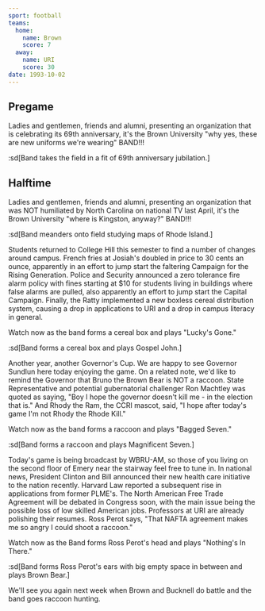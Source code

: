 ```yaml
---
sport: football
teams:
  home:
    name: Brown
    score: 7
  away:
    name: URI
    score: 30
date: 1993-10-02
---
```


## Pregame

Ladies and gentlemen, friends and alumni, presenting an organization that is celebrating its 69th anniversary, it's the Brown University "why yes, these are new uniforms we're wearing" BAND!!!

:sd[Band takes the field in a fit of 69th anniversary jubilation.]

## Halftime

Ladies and gentlemen, friends and alumni, presenting an organization that was NOT humiliated by North Carolina on national TV last April, it's the Brown University "where is Kingston, anyway?" BAND!!!

:sd[Band meanders onto field studying maps of Rhode Island.]

Students returned to College Hill this semester to find a number of changes around campus. French fries at Josiah's doubled in price to 30 cents an ounce, apparently in an effort to jump start the faltering Campaign for the Rising Generation. Police and Security announced a zero tolerance fire alarm policy with fines starting at $10 for students living in buildings where false alarms are pulled, also apparently an effort to jump start the Capital Campaign. Finally, the Ratty implemented a new boxless cereal distribution system, causing a drop in applications to URI and a drop in campus literacy in general.

Watch now as the band forms a cereal box and plays "Lucky's Gone."

:sd[Band forms a cereal box and plays Gospel John.]

Another year, another Governor's Cup. We are happy to see Governor Sundlun here today enjoying the game. On a related note, we'd like to remind the Governor that Bruno the Brown Bear is NOT a raccoon. State Representative and potential gubernatorial challenger Ron Machtley was quoted as saying, "Boy I hope the governor doesn't kill me - in the election that is." And Rhody the Ram, the CCRI mascot, said, "I hope after today's game I'm not Rhody the Rhode Kill."

Watch now as the band forms a raccoon and plays "Bagged Seven."

:sd[Band forms a raccoon and plays Magnificent Seven.]

Today's game is being broadcast by WBRU-AM, so those of you living on the second floor of Emery near the stairway feel free to tune in. In national news, President Clinton and Bill announced their new health care initiative to the nation recently. Harvard Law reported a subsequent rise in applications from former PLME's. The North American Free Trade Agreement will be debated in Congress soon, with the main issue being the possible loss of low skilled American jobs. Professors at URI are already polishing their resumes. Ross Perot says, "That NAFTA agreement makes me so angry I could shoot a raccoon."

Watch now as the Band forms Ross Perot's head and plays "Nothing's In There."

:sd[Band forms Ross Perot's ears with big empty space in between and plays Brown Bear.]

We'll see you again next week when Brown and Bucknell do battle and the band goes raccoon hunting.
